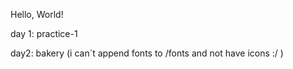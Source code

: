 Hello, World!

day 1: 
practice-1

day2: bakery (i can`t append fonts to /fonts and not have icons :/ )